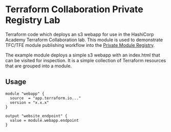 # Terraform Collaboration Private Registry Lab

Terraform code which deploys an s3 webapp for use in the  HashiCorp Academy Terraform Collaboration lab. This module is used to demonstrate TFC/TFE module publishing workflow into the [Private Module Registry](https://www.terraform.io/docs/cloud/registry/index.html).

The example module deploys a simple s3 webapp with an index.html that can be visited for inspection. It is a simple collection of Terraform resources that are grouped into a module.

## Usage
```hcl
module "webapp" {
  source  = "app.terraform.io..."
  version = "x.x.x"
}

output "website_endpoint" {
  value = module.webapp.endpoint
}

```
